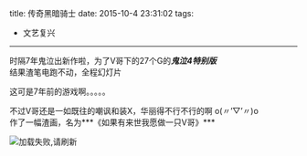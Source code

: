 title: 传奇黑暗骑士
date: 2015-10-4 23:31:02
tags:
- 文艺复兴
---
时隔7年鬼泣出新作啦，为了V哥下的27个G的***鬼泣4特别版***  
结果渣笔电跑不动，全程幻灯片  

这可是7年前的游戏啊。。。。。  

不过V哥还是一如既往的嘲讽和装X，华丽得不行不行的啊  o(〃’▽’〃)o  
作了一幅渣画，名为***《如果有来世我愿做一只V哥》***  

![加载失败,请刷新](/img/vergil.jpg)